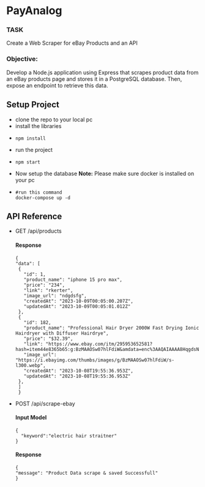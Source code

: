 # PayAnalog

### TASK

Create a Web Scraper for eBay Products and an API

### Objective: 

Develop a Node.js application using Express that scrapes product data from an eBay products page and stores it in a PostgreSQL database. Then, expose an endpoint to retrieve this data.

## Setup Project

- clone the repo to your local pc
- install the libraries
- ````
  npm install
  ````
- run the project
- ````
  npm start
  ````
- Now setup the database **Note:** Please make sure docker is installed on your pc
- ````
  #run this command
  docker-compose up -d
  ````

## API Reference

 - GET /api/products
   #### Response
   ````
   {
   "data": [
    {
      "id": 1,
      "product_name": "iphone 15 pro max",
      "price": "234",
      "link": "rkerter",
      "image_url": "ndgdsfg",
      "createdAt": "2023-10-09T00:05:00.207Z",
      "updatedAt": "2023-10-09T00:05:01.012Z"
    },
    {
      "id": 182,
      "product_name": "Professional Hair Dryer 2000W Fast Drying Ionic Hairdryer with Diffuser Hairdrye",
      "price": "$32.39",
      "link": "https://www.ebay.com/itm/295953652581?hash=item44e8365b65:g:BzMAAOSw07hlFdiW&amdata=enc%3AAQAIAAAA8HqgdsNLltbmMtM%2Fmbu5%2FuBytPX9Lpw%2F%2BAS8zdlj70IQkwZZ919gEpPJ3tf68rOF3BF%2BzddXBkiVgyGQFx4dVeRrpS%2Fo%2Fjh8418a16lqsFskNRdO%2ByQvuVPLN%2F72nvDByVGPU9w8RaSd0R8IMgl9ZUhngBhx8LIXMTYU8LLyPnWfqF0cRMJdgtVQJ62kZbaSM1o4xy%2FvBtJmMHGCIvgFCLA9Z4EcuAt1cqcFDy80SCOl55BxXJKhaS7Nnk4p%2BThdcSHENOQmWo57mMno1SvRJZW159KyX7ovrhJmLD0J7VJ2ngymigFwNqruWzcCK1rzKg%3D%3D%7Ctkp%3ABFBM6ODfjeJi",
      "image_url": "https://i.ebayimg.com/thumbs/images/g/BzMAAOSw07hlFdiW/s-l300.webp",
      "createdAt": "2023-10-08T19:55:36.953Z",
      "updatedAt": "2023-10-08T19:55:36.953Z"
    },
    ]
    }
   ````
- POST /api/scrape-ebay
  #### Input Model
  ````
  {
    "keyword":"electric hair straitner"
  }
  ````
  #### Response
  ````
  {
  "message": "Product Data scrape & saved Successfull"
  }
  ````
